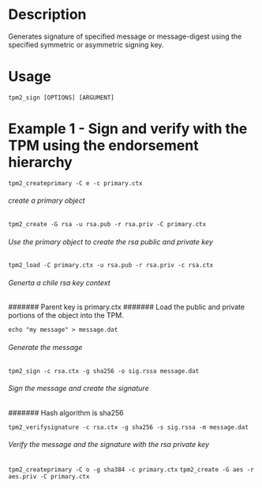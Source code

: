 # Description
Generates signature of specified message or message-digest using the specified symmetric or asymmetric signing key. 


# Usage
`tpm2_sign [OPTIONS] [ARGUMENT]`

# Example 1 - Sign and verify with the TPM using the endorsement hierarchy
`tpm2_createprimary -C e -c primary.ctx`
###### create a primary object 

`tpm2_create -G rsa -u rsa.pub -r rsa.priv -C primary.ctx`
###### Use the primary object to create the rsa public and private key

`tpm2_load -C primary.ctx -u rsa.pub -r rsa.priv -c rsa.ctx`
###### Generta a chile rsa key context
####### Parent key is primary.ctx
####### Load the public and private portions of the object into the TPM.

`echo "my message" > message.dat`
###### Generate the message

`tpm2_sign -c rsa.ctx -g sha256 -o sig.rssa message.dat`
###### Sign the message and create the signature
####### Hash algorithm is sha256

`tpm2_verifysignature -c rsa.ctx -g sha256 -s sig.rssa -m message.dat`
###### Verify the message and the signature with the rsa private key


`tpm2_createprimary -C o -g sha384 -c primary.ctx`
`tpm2_create -G aes -r aes.priv -C primary.ctx`
